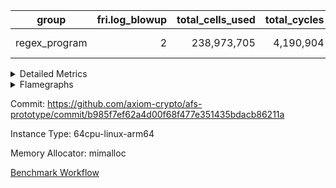 | group | fri.log_blowup | total_cells_used | total_cycles | total_proof_time_ms |
| --- | --- | --- | --- | --- |
| regex_program | <div style='text-align: right'>2</div>  | <div style='text-align: right'>238,973,705</div>  | <div style='text-align: right'>4,190,904</div>  | <span style="color: red">(+109.0 [+0.4%])</span> <div style='text-align: right'>27,046.0</div>  |


<details>
<summary>Detailed Metrics</summary>

| group | commit_exe_time_ms | execute_and_trace_gen_time_ms | execute_time_ms | fri.log_blowup | keygen_time_ms | num_segments | total_cells_used | total_cycles | total_proof_time_ms |
| --- | --- | --- | --- | --- | --- | --- | --- | --- | --- |
| regex_program | <span style="color: red">(+3.0 [+8.3%])</span> <div style='text-align: right'>39.0</div>  | <span style="color: green">(-31.0 [-0.4%])</span> <div style='text-align: right'>7,555.0</div>  | <span style="color: green">(-2.0 [-0.0%])</span> <div style='text-align: right'>4,844.0</div>  | <div style='text-align: right'>2</div>  | <div style='text-align: right'>229.0</div>  | <div style='text-align: right'>1</div>  | <div style='text-align: right'>238,973,705</div>  | <div style='text-align: right'>4,190,904</div>  | <span style="color: red">(+109.0 [+0.4%])</span> <div style='text-align: right'>27,046.0</div>  |

| group | air_name | constraints | interactions | quotient_deg |
| --- | --- | --- | --- | --- |
| regex_program | ProgramAir | <div style='text-align: right'>4</div>  | <div style='text-align: right'>1</div>  | <div style='text-align: right'>1</div>  |
| regex_program | VmConnectorAir | <div style='text-align: right'>9</div>  | <div style='text-align: right'>3</div>  | <div style='text-align: right'>2</div>  |
| regex_program | PersistentBoundaryAir<8> | <div style='text-align: right'>6</div>  | <div style='text-align: right'>3</div>  | <div style='text-align: right'>2</div>  |
| regex_program | MemoryMerkleAir<8> | <div style='text-align: right'>40</div>  | <div style='text-align: right'>4</div>  | <div style='text-align: right'>2</div>  |
| regex_program | AccessAdapterAir<2> | <div style='text-align: right'>14</div>  | <div style='text-align: right'>5</div>  | <div style='text-align: right'>2</div>  |
| regex_program | AccessAdapterAir<4> | <div style='text-align: right'>14</div>  | <div style='text-align: right'>5</div>  | <div style='text-align: right'>2</div>  |
| regex_program | AccessAdapterAir<8> | <div style='text-align: right'>14</div>  | <div style='text-align: right'>5</div>  | <div style='text-align: right'>2</div>  |
| regex_program | AccessAdapterAir<16> | <div style='text-align: right'>14</div>  | <div style='text-align: right'>5</div>  | <div style='text-align: right'>2</div>  |
| regex_program | AccessAdapterAir<32> | <div style='text-align: right'>14</div>  | <div style='text-align: right'>5</div>  | <div style='text-align: right'>2</div>  |
| regex_program | AccessAdapterAir<64> | <div style='text-align: right'>14</div>  | <div style='text-align: right'>5</div>  | <div style='text-align: right'>2</div>  |
| regex_program | KeccakVmAir | <div style='text-align: right'>4,571</div>  | <div style='text-align: right'>321</div>  | <div style='text-align: right'>2</div>  |
| regex_program | VmAirWrapper<Rv32HintStoreAdapterAir, Rv32HintStoreCoreAir> | <div style='text-align: right'>17</div>  | <div style='text-align: right'>15</div>  | <div style='text-align: right'>2</div>  |
| regex_program | VmAirWrapper<Rv32MultAdapterAir, DivRemCoreAir<4, 8> | <div style='text-align: right'>88</div>  | <div style='text-align: right'>25</div>  | <div style='text-align: right'>2</div>  |
| regex_program | VmAirWrapper<Rv32MultAdapterAir, MulHCoreAir<4, 8> | <div style='text-align: right'>38</div>  | <div style='text-align: right'>24</div>  | <div style='text-align: right'>2</div>  |
| regex_program | VmAirWrapper<Rv32MultAdapterAir, MultiplicationCoreAir<4, 8> | <div style='text-align: right'>26</div>  | <div style='text-align: right'>19</div>  | <div style='text-align: right'>2</div>  |
| regex_program | RangeTupleCheckerAir<2> | <div style='text-align: right'>4</div>  | <div style='text-align: right'>1</div>  | <div style='text-align: right'>1</div>  |
| regex_program | VmAirWrapper<Rv32RdWriteAdapterAir, Rv32AuipcCoreAir> | <div style='text-align: right'>15</div>  | <div style='text-align: right'>11</div>  | <div style='text-align: right'>2</div>  |
| regex_program | VmAirWrapper<Rv32JalrAdapterAir, Rv32JalrCoreAir> | <div style='text-align: right'>20</div>  | <div style='text-align: right'>16</div>  | <div style='text-align: right'>2</div>  |
| regex_program | VmAirWrapper<Rv32CondRdWriteAdapterAir, Rv32JalLuiCoreAir> | <div style='text-align: right'>22</div>  | <div style='text-align: right'>10</div>  | <div style='text-align: right'>2</div>  |
| regex_program | VmAirWrapper<Rv32BranchAdapterAir, BranchLessThanCoreAir<4, 8> | <div style='text-align: right'>41</div>  | <div style='text-align: right'>13</div>  | <div style='text-align: right'>2</div>  |
| regex_program | VmAirWrapper<Rv32BranchAdapterAir, BranchEqualCoreAir<4> | <div style='text-align: right'>25</div>  | <div style='text-align: right'>11</div>  | <div style='text-align: right'>2</div>  |
| regex_program | VmAirWrapper<Rv32LoadStoreAdapterAir, LoadSignExtendCoreAir<4, 8> | <div style='text-align: right'>33</div>  | <div style='text-align: right'>18</div>  | <div style='text-align: right'>2</div>  |
| regex_program | VmAirWrapper<Rv32LoadStoreAdapterAir, LoadStoreCoreAir<4> | <div style='text-align: right'>38</div>  | <div style='text-align: right'>17</div>  | <div style='text-align: right'>2</div>  |
| regex_program | VmAirWrapper<Rv32BaseAluAdapterAir, ShiftCoreAir<4, 8> | <div style='text-align: right'>90</div>  | <div style='text-align: right'>23</div>  | <div style='text-align: right'>2</div>  |
| regex_program | VmAirWrapper<Rv32BaseAluAdapterAir, LessThanCoreAir<4, 8> | <div style='text-align: right'>39</div>  | <div style='text-align: right'>17</div>  | <div style='text-align: right'>2</div>  |
| regex_program | VmAirWrapper<Rv32BaseAluAdapterAir, BaseAluCoreAir<4, 8> | <div style='text-align: right'>43</div>  | <div style='text-align: right'>19</div>  | <div style='text-align: right'>2</div>  |
| regex_program | BitwiseOperationLookupAir<8> | <div style='text-align: right'>4</div>  | <div style='text-align: right'>2</div>  | <div style='text-align: right'>2</div>  |
| regex_program | PhantomAir | <div style='text-align: right'>5</div>  | <div style='text-align: right'>3</div>  | <div style='text-align: right'>2</div>  |
| regex_program | Poseidon2VmAir<BabyBearParameters> | <div style='text-align: right'>525</div>  | <div style='text-align: right'>32</div>  | <div style='text-align: right'>2</div>  |
| regex_program | VariableRangeCheckerAir | <div style='text-align: right'>4</div>  | <div style='text-align: right'>1</div>  | <div style='text-align: right'>1</div>  |

| group | chip_name | rows_used |
| --- | --- | --- |
| regex_program | ProgramChip | <div style='text-align: right'>89,890</div>  |
| regex_program | VmConnectorAir | <div style='text-align: right'>2</div>  |
| regex_program | Boundary | <div style='text-align: right'>69,272</div>  |
| regex_program | Merkle | <div style='text-align: right'>70,532</div>  |
| regex_program | AccessAdapter<2> | <div style='text-align: right'>42</div>  |
| regex_program | AccessAdapter<4> | <div style='text-align: right'>22</div>  |
| regex_program | AccessAdapter<8> | <div style='text-align: right'>69,272</div>  |
| regex_program | KeccakVmAir | <div style='text-align: right'>24</div>  |
| regex_program | <Rv32HintStoreAdapterAir,Rv32HintStoreCoreAir> | <div style='text-align: right'>12,767</div>  |
| regex_program | <Rv32MultAdapterAir,DivRemCoreAir<4, 8>> | <div style='text-align: right'>114</div>  |
| regex_program | <Rv32MultAdapterAir,MulHCoreAir<4, 8>> | <div style='text-align: right'>244</div>  |
| regex_program | <Rv32MultAdapterAir,MultiplicationCoreAir<4, 8>> | <div style='text-align: right'>52,087</div>  |
| regex_program | RangeTupleCheckerAir<2> | <div style='text-align: right'>524,288</div>  |
| regex_program | <Rv32RdWriteAdapterAir,Rv32AuipcCoreAir> | <div style='text-align: right'>39,557</div>  |
| regex_program | <Rv32JalrAdapterAir,Rv32JalrCoreAir> | <div style='text-align: right'>130,444</div>  |
| regex_program | <Rv32CondRdWriteAdapterAir,Rv32JalLuiCoreAir> | <div style='text-align: right'>106,072</div>  |
| regex_program | <Rv32BranchAdapterAir,BranchLessThanCoreAir<4, 8>> | <div style='text-align: right'>198,078</div>  |
| regex_program | <Rv32BranchAdapterAir,BranchEqualCoreAir<4>> | <div style='text-align: right'>282,074</div>  |
| regex_program | <Rv32LoadStoreAdapterAir,LoadSignExtendCoreAir<4, 8>> | <div style='text-align: right'>687</div>  |
| regex_program | <Rv32LoadStoreAdapterAir,LoadStoreCoreAir<4>> | <div style='text-align: right'>1,961,387</div>  |
| regex_program | <Rv32BaseAluAdapterAir,ShiftCoreAir<4, 8>> | <div style='text-align: right'>218,625</div>  |
| regex_program | <Rv32BaseAluAdapterAir,LessThanCoreAir<4, 8>> | <div style='text-align: right'>38,005</div>  |
| regex_program | <Rv32BaseAluAdapterAir,BaseAluCoreAir<4, 8>> | <div style='text-align: right'>1,150,473</div>  |
| regex_program | BitwiseOperationLookupAir<8> | <div style='text-align: right'>65,536</div>  |
| regex_program | PhantomAir | <div style='text-align: right'>289</div>  |
| regex_program | Poseidon2VmAir<BabyBearParameters> | <div style='text-align: right'>139,804</div>  |
| regex_program | VariableRangeCheckerAir | <div style='text-align: right'>262,144</div>  |

| group | dsl_ir | opcode | frequency |
| --- | --- | --- | --- |
| regex_program |  | ADD | <div style='text-align: right'>1,008,001</div>  |
| regex_program |  | AND | <div style='text-align: right'>66,789</div>  |
| regex_program |  | AUIPC | <div style='text-align: right'>39,557</div>  |
| regex_program |  | BEQ | <div style='text-align: right'>178,501</div>  |
| regex_program |  | BGE | <div style='text-align: right'>294</div>  |
| regex_program |  | BGEU | <div style='text-align: right'>121,597</div>  |
| regex_program |  | BLT | <div style='text-align: right'>5,141</div>  |
| regex_program |  | BLTU | <div style='text-align: right'>71,046</div>  |
| regex_program |  | BNE | <div style='text-align: right'>103,573</div>  |
| regex_program |  | DIVU | <div style='text-align: right'>114</div>  |
| regex_program |  | HINT_STOREW | <div style='text-align: right'>12,767</div>  |
| regex_program |  | JAL | <div style='text-align: right'>61,576</div>  |
| regex_program |  | JALR | <div style='text-align: right'>130,444</div>  |
| regex_program |  | KECCAK256 | <div style='text-align: right'>1</div>  |
| regex_program |  | LOADB | <div style='text-align: right'>679</div>  |
| regex_program |  | LOADBU | <div style='text-align: right'>27,294</div>  |
| regex_program |  | LOADH | <div style='text-align: right'>8</div>  |
| regex_program |  | LOADHU | <div style='text-align: right'>95</div>  |
| regex_program |  | LOADW | <div style='text-align: right'>1,142,838</div>  |
| regex_program |  | LUI | <div style='text-align: right'>44,496</div>  |
| regex_program |  | MUL | <div style='text-align: right'>52,087</div>  |
| regex_program |  | MULHU | <div style='text-align: right'>244</div>  |
| regex_program |  | OR | <div style='text-align: right'>23,536</div>  |
| regex_program |  | PHANTOM | <div style='text-align: right'>289</div>  |
| regex_program |  | SLL | <div style='text-align: right'>213,542</div>  |
| regex_program |  | SLT | <div style='text-align: right'>5</div>  |
| regex_program |  | SLTU | <div style='text-align: right'>38,000</div>  |
| regex_program |  | SRA | <div style='text-align: right'>1</div>  |
| regex_program |  | SRL | <div style='text-align: right'>5,082</div>  |
| regex_program |  | STOREB | <div style='text-align: right'>12,721</div>  |
| regex_program |  | STOREH | <div style='text-align: right'>10,074</div>  |
| regex_program |  | STOREW | <div style='text-align: right'>768,365</div>  |
| regex_program |  | SUB | <div style='text-align: right'>42,583</div>  |
| regex_program |  | XOR | <div style='text-align: right'>9,564</div>  |

| group | air_name | dsl_ir | opcode | cells_used |
| --- | --- | --- | --- | --- |
| regex_program | <Rv32BaseAluAdapterAir,BaseAluCoreAir<4, 8>> |  | ADD | <div style='text-align: right'>36,288,036</div>  |
| regex_program | AccessAdapter<8> |  | ADD | <div style='text-align: right'>102</div>  |
| regex_program | Boundary |  | ADD | <div style='text-align: right'>240</div>  |
| regex_program | Merkle |  | ADD | <div style='text-align: right'>128</div>  |
| regex_program | <Rv32BaseAluAdapterAir,BaseAluCoreAir<4, 8>> |  | AND | <div style='text-align: right'>2,404,404</div>  |
| regex_program | <Rv32RdWriteAdapterAir,Rv32AuipcCoreAir> |  | AUIPC | <div style='text-align: right'>830,697</div>  |
| regex_program | AccessAdapter<8> |  | AUIPC | <div style='text-align: right'>34</div>  |
| regex_program | Boundary |  | AUIPC | <div style='text-align: right'>80</div>  |
| regex_program | Merkle |  | AUIPC | <div style='text-align: right'>3,456</div>  |
| regex_program | <Rv32BranchAdapterAir,BranchEqualCoreAir<4>> |  | BEQ | <div style='text-align: right'>4,641,026</div>  |
| regex_program | <Rv32BranchAdapterAir,BranchLessThanCoreAir<4, 8>> |  | BGE | <div style='text-align: right'>9,408</div>  |
| regex_program | <Rv32BranchAdapterAir,BranchLessThanCoreAir<4, 8>> |  | BGEU | <div style='text-align: right'>3,891,104</div>  |
| regex_program | <Rv32BranchAdapterAir,BranchLessThanCoreAir<4, 8>> |  | BLT | <div style='text-align: right'>164,512</div>  |
| regex_program | <Rv32BranchAdapterAir,BranchLessThanCoreAir<4, 8>> |  | BLTU | <div style='text-align: right'>2,273,472</div>  |
| regex_program | <Rv32BranchAdapterAir,BranchEqualCoreAir<4>> |  | BNE | <div style='text-align: right'>2,692,898</div>  |
| regex_program | <Rv32MultAdapterAir,DivRemCoreAir<4, 8>> |  | DIVU | <div style='text-align: right'>6,498</div>  |
| regex_program | <Rv32HintStoreAdapterAir,Rv32HintStoreCoreAir> |  | HINT_STOREW | <div style='text-align: right'>331,942</div>  |
| regex_program | AccessAdapter<8> |  | HINT_STOREW | <div style='text-align: right'>108,511</div>  |
| regex_program | Boundary |  | HINT_STOREW | <div style='text-align: right'>255,320</div>  |
| regex_program | Merkle |  | HINT_STOREW | <div style='text-align: right'>408,576</div>  |
| regex_program | <Rv32CondRdWriteAdapterAir,Rv32JalLuiCoreAir> |  | JAL | <div style='text-align: right'>1,108,368</div>  |
| regex_program | <Rv32JalrAdapterAir,Rv32JalrCoreAir> |  | JALR | <div style='text-align: right'>3,652,432</div>  |
| regex_program | AccessAdapter<2> |  | KECCAK256 | <div style='text-align: right'>231</div>  |
| regex_program | AccessAdapter<4> |  | KECCAK256 | <div style='text-align: right'>143</div>  |
| regex_program | KeccakVmAir |  | KECCAK256 | <div style='text-align: right'>75,936</div>  |
| regex_program | <Rv32LoadStoreAdapterAir,LoadSignExtendCoreAir<4, 8>> |  | LOADB | <div style='text-align: right'>23,765</div>  |
| regex_program | <Rv32LoadStoreAdapterAir,LoadStoreCoreAir<4>> |  | LOADBU | <div style='text-align: right'>1,091,760</div>  |
| regex_program | AccessAdapter<8> |  | LOADBU | <div style='text-align: right'>170</div>  |
| regex_program | Boundary |  | LOADBU | <div style='text-align: right'>400</div>  |
| regex_program | Merkle |  | LOADBU | <div style='text-align: right'>2,688</div>  |
| regex_program | <Rv32LoadStoreAdapterAir,LoadSignExtendCoreAir<4, 8>> |  | LOADH | <div style='text-align: right'>280</div>  |
| regex_program | <Rv32LoadStoreAdapterAir,LoadStoreCoreAir<4>> |  | LOADHU | <div style='text-align: right'>3,800</div>  |
| regex_program | <Rv32LoadStoreAdapterAir,LoadStoreCoreAir<4>> |  | LOADW | <div style='text-align: right'>45,713,520</div>  |
| regex_program | AccessAdapter<8> |  | LOADW | <div style='text-align: right'>3,060</div>  |
| regex_program | Boundary |  | LOADW | <div style='text-align: right'>7,200</div>  |
| regex_program | Merkle |  | LOADW | <div style='text-align: right'>26,432</div>  |
| regex_program | <Rv32CondRdWriteAdapterAir,Rv32JalLuiCoreAir> |  | LUI | <div style='text-align: right'>800,928</div>  |
| regex_program | AccessAdapter<8> |  | LUI | <div style='text-align: right'>17</div>  |
| regex_program | Boundary |  | LUI | <div style='text-align: right'>40</div>  |
| regex_program | Merkle |  | LUI | <div style='text-align: right'>64</div>  |
| regex_program | <Rv32MultAdapterAir,MultiplicationCoreAir<4, 8>> |  | MUL | <div style='text-align: right'>1,614,697</div>  |
| regex_program | <Rv32MultAdapterAir,MulHCoreAir<4, 8>> |  | MULHU | <div style='text-align: right'>9,516</div>  |
| regex_program | <Rv32BaseAluAdapterAir,BaseAluCoreAir<4, 8>> |  | OR | <div style='text-align: right'>847,296</div>  |
| regex_program | PhantomAir |  | PHANTOM | <div style='text-align: right'>1,734</div>  |
| regex_program | <Rv32BaseAluAdapterAir,ShiftCoreAir<4, 8>> |  | SLL | <div style='text-align: right'>11,317,726</div>  |
| regex_program | <Rv32BaseAluAdapterAir,LessThanCoreAir<4, 8>> |  | SLT | <div style='text-align: right'>185</div>  |
| regex_program | <Rv32BaseAluAdapterAir,LessThanCoreAir<4, 8>> |  | SLTU | <div style='text-align: right'>1,406,000</div>  |
| regex_program | AccessAdapter<8> |  | SLTU | <div style='text-align: right'>17</div>  |
| regex_program | Boundary |  | SLTU | <div style='text-align: right'>40</div>  |
| regex_program | <Rv32BaseAluAdapterAir,ShiftCoreAir<4, 8>> |  | SRA | <div style='text-align: right'>53</div>  |
| regex_program | <Rv32BaseAluAdapterAir,ShiftCoreAir<4, 8>> |  | SRL | <div style='text-align: right'>269,346</div>  |
| regex_program | <Rv32LoadStoreAdapterAir,LoadStoreCoreAir<4>> |  | STOREB | <div style='text-align: right'>508,840</div>  |
| regex_program | AccessAdapter<8> |  | STOREB | <div style='text-align: right'>2,159</div>  |
| regex_program | Boundary |  | STOREB | <div style='text-align: right'>5,080</div>  |
| regex_program | Merkle |  | STOREB | <div style='text-align: right'>10,496</div>  |
| regex_program | <Rv32LoadStoreAdapterAir,LoadStoreCoreAir<4>> |  | STOREH | <div style='text-align: right'>402,960</div>  |
| regex_program | AccessAdapter<8> |  | STOREH | <div style='text-align: right'>85,255</div>  |
| regex_program | Boundary |  | STOREH | <div style='text-align: right'>200,600</div>  |
| regex_program | Merkle |  | STOREH | <div style='text-align: right'>321,792</div>  |
| regex_program | <Rv32LoadStoreAdapterAir,LoadStoreCoreAir<4>> |  | STOREW | <div style='text-align: right'>30,734,600</div>  |
| regex_program | AccessAdapter<8> |  | STOREW | <div style='text-align: right'>389,487</div>  |
| regex_program | Boundary |  | STOREW | <div style='text-align: right'>916,440</div>  |
| regex_program | Merkle |  | STOREW | <div style='text-align: right'>1,483,328</div>  |
| regex_program | <Rv32BaseAluAdapterAir,BaseAluCoreAir<4, 8>> |  | SUB | <div style='text-align: right'>1,532,988</div>  |
| regex_program | <Rv32BaseAluAdapterAir,BaseAluCoreAir<4, 8>> |  | XOR | <div style='text-align: right'>344,304</div>  |

| group | air_name | segment | cells | main_cols | perm_cols | prep_cols | rows |
| --- | --- | --- | --- | --- | --- | --- | --- |
| regex_program | ProgramAir | 0 | <div style='text-align: right'>2,359,296</div>  | <div style='text-align: right'>10</div>  | <div style='text-align: right'>8</div>  |  | <div style='text-align: right'>131,072</div>  |
| regex_program | VmConnectorAir | 0 | <div style='text-align: right'>32</div>  | <div style='text-align: right'>4</div>  | <div style='text-align: right'>12</div>  | <div style='text-align: right'>1</div>  | <div style='text-align: right'>2</div>  |
| regex_program | PersistentBoundaryAir<8> | 0 | <div style='text-align: right'>4,194,304</div>  | <div style='text-align: right'>20</div>  | <div style='text-align: right'>12</div>  |  | <div style='text-align: right'>131,072</div>  |
| regex_program | MemoryMerkleAir<8> | 0 | <div style='text-align: right'>6,815,744</div>  | <div style='text-align: right'>32</div>  | <div style='text-align: right'>20</div>  |  | <div style='text-align: right'>131,072</div>  |
| regex_program | AccessAdapterAir<2> | 0 | <div style='text-align: right'>2,240</div>  | <div style='text-align: right'>11</div>  | <div style='text-align: right'>24</div>  |  | <div style='text-align: right'>64</div>  |
| regex_program | AccessAdapterAir<4> | 0 | <div style='text-align: right'>1,184</div>  | <div style='text-align: right'>13</div>  | <div style='text-align: right'>24</div>  |  | <div style='text-align: right'>32</div>  |
| regex_program | AccessAdapterAir<8> | 0 | <div style='text-align: right'>5,373,952</div>  | <div style='text-align: right'>17</div>  | <div style='text-align: right'>24</div>  |  | <div style='text-align: right'>131,072</div>  |
| regex_program | KeccakVmAir | 0 | <div style='text-align: right'>142,464</div>  | <div style='text-align: right'>3,164</div>  | <div style='text-align: right'>1,288</div>  |  | <div style='text-align: right'>32</div>  |
| regex_program | VmAirWrapper<Rv32HintStoreAdapterAir, Rv32HintStoreCoreAir> | 0 | <div style='text-align: right'>1,015,808</div>  | <div style='text-align: right'>26</div>  | <div style='text-align: right'>36</div>  |  | <div style='text-align: right'>16,384</div>  |
| regex_program | VmAirWrapper<Rv32MultAdapterAir, DivRemCoreAir<4, 8> | 0 | <div style='text-align: right'>20,608</div>  | <div style='text-align: right'>57</div>  | <div style='text-align: right'>104</div>  |  | <div style='text-align: right'>128</div>  |
| regex_program | VmAirWrapper<Rv32MultAdapterAir, MulHCoreAir<4, 8> | 0 | <div style='text-align: right'>35,584</div>  | <div style='text-align: right'>39</div>  | <div style='text-align: right'>100</div>  |  | <div style='text-align: right'>256</div>  |
| regex_program | VmAirWrapper<Rv32MultAdapterAir, MultiplicationCoreAir<4, 8> | 0 | <div style='text-align: right'>7,274,496</div>  | <div style='text-align: right'>31</div>  | <div style='text-align: right'>80</div>  |  | <div style='text-align: right'>65,536</div>  |
| regex_program | RangeTupleCheckerAir<2> | 0 | <div style='text-align: right'>4,718,592</div>  | <div style='text-align: right'>1</div>  | <div style='text-align: right'>8</div>  | <div style='text-align: right'>2</div>  | <div style='text-align: right'>524,288</div>  |
| regex_program | VmAirWrapper<Rv32RdWriteAdapterAir, Rv32AuipcCoreAir> | 0 | <div style='text-align: right'>3,211,264</div>  | <div style='text-align: right'>21</div>  | <div style='text-align: right'>28</div>  |  | <div style='text-align: right'>65,536</div>  |
| regex_program | VmAirWrapper<Rv32JalrAdapterAir, Rv32JalrCoreAir> | 0 | <div style='text-align: right'>8,388,608</div>  | <div style='text-align: right'>28</div>  | <div style='text-align: right'>36</div>  |  | <div style='text-align: right'>131,072</div>  |
| regex_program | VmAirWrapper<Rv32CondRdWriteAdapterAir, Rv32JalLuiCoreAir> | 0 | <div style='text-align: right'>8,126,464</div>  | <div style='text-align: right'>18</div>  | <div style='text-align: right'>44</div>  |  | <div style='text-align: right'>131,072</div>  |
| regex_program | VmAirWrapper<Rv32BranchAdapterAir, BranchLessThanCoreAir<4, 8> | 0 | <div style='text-align: right'>23,068,672</div>  | <div style='text-align: right'>32</div>  | <div style='text-align: right'>56</div>  |  | <div style='text-align: right'>262,144</div>  |
| regex_program | VmAirWrapper<Rv32BranchAdapterAir, BranchEqualCoreAir<4> | 0 | <div style='text-align: right'>38,797,312</div>  | <div style='text-align: right'>26</div>  | <div style='text-align: right'>48</div>  |  | <div style='text-align: right'>524,288</div>  |
| regex_program | VmAirWrapper<Rv32LoadStoreAdapterAir, LoadSignExtendCoreAir<4, 8> | 0 | <div style='text-align: right'>113,664</div>  | <div style='text-align: right'>35</div>  | <div style='text-align: right'>76</div>  |  | <div style='text-align: right'>1,024</div>  |
| regex_program | VmAirWrapper<Rv32LoadStoreAdapterAir, LoadStoreCoreAir<4> | 0 | <div style='text-align: right'>234,881,024</div>  | <div style='text-align: right'>40</div>  | <div style='text-align: right'>72</div>  |  | <div style='text-align: right'>2,097,152</div>  |
| regex_program | VmAirWrapper<Rv32BaseAluAdapterAir, ShiftCoreAir<4, 8> | 0 | <div style='text-align: right'>27,525,120</div>  | <div style='text-align: right'>53</div>  | <div style='text-align: right'>52</div>  |  | <div style='text-align: right'>262,144</div>  |
| regex_program | VmAirWrapper<Rv32BaseAluAdapterAir, LessThanCoreAir<4, 8> | 0 | <div style='text-align: right'>5,046,272</div>  | <div style='text-align: right'>37</div>  | <div style='text-align: right'>40</div>  |  | <div style='text-align: right'>65,536</div>  |
| regex_program | VmAirWrapper<Rv32BaseAluAdapterAir, BaseAluCoreAir<4, 8> | 0 | <div style='text-align: right'>243,269,632</div>  | <div style='text-align: right'>36</div>  | <div style='text-align: right'>80</div>  |  | <div style='text-align: right'>2,097,152</div>  |
| regex_program | BitwiseOperationLookupAir<8> | 0 | <div style='text-align: right'>655,360</div>  | <div style='text-align: right'>2</div>  | <div style='text-align: right'>8</div>  | <div style='text-align: right'>3</div>  | <div style='text-align: right'>65,536</div>  |
| regex_program | PhantomAir | 0 | <div style='text-align: right'>9,216</div>  | <div style='text-align: right'>6</div>  | <div style='text-align: right'>12</div>  |  | <div style='text-align: right'>512</div>  |
| regex_program | Poseidon2VmAir<BabyBearParameters> | 0 | <div style='text-align: right'>164,364,288</div>  | <div style='text-align: right'>559</div>  | <div style='text-align: right'>68</div>  |  | <div style='text-align: right'>262,144</div>  |
| regex_program | VariableRangeCheckerAir | 0 | <div style='text-align: right'>2,359,296</div>  | <div style='text-align: right'>1</div>  | <div style='text-align: right'>8</div>  | <div style='text-align: right'>2</div>  | <div style='text-align: right'>262,144</div>  |

| group | segment | execute_and_trace_gen_time_ms | stark_prove_excluding_trace_time_ms | total_cells |
| --- | --- | --- | --- | --- |
| regex_program | 0 | <span style="color: red">(+21.0 [+0.8%])</span> <div style='text-align: right'>2,683.0</div>  | <span style="color: red">(+119.0 [+0.7%])</span> <div style='text-align: right'>16,808.0</div>  | <div style='text-align: right'>791,770,496</div>  |

</details>



<details>
<summary>Flamegraphs</summary>

[![](https://axiom-public-data-sandbox-us-east-1.s3.us-east-1.amazonaws.com/benchmark/github/flamegraphs/b985f7ef62a4d00f68f477e351435bdacb86211a/regex-2-2-64cpu-linux-arm64-mimalloc-regex_program.dsl_ir.opcode.air_name.cells_used.reverse.svg)](https://axiom-public-data-sandbox-us-east-1.s3.us-east-1.amazonaws.com/benchmark/github/flamegraphs/b985f7ef62a4d00f68f477e351435bdacb86211a/regex-2-2-64cpu-linux-arm64-mimalloc-regex_program.dsl_ir.opcode.air_name.cells_used.reverse.svg)
[![](https://axiom-public-data-sandbox-us-east-1.s3.us-east-1.amazonaws.com/benchmark/github/flamegraphs/b985f7ef62a4d00f68f477e351435bdacb86211a/regex-2-2-64cpu-linux-arm64-mimalloc-regex_program.dsl_ir.opcode.air_name.cells_used.svg)](https://axiom-public-data-sandbox-us-east-1.s3.us-east-1.amazonaws.com/benchmark/github/flamegraphs/b985f7ef62a4d00f68f477e351435bdacb86211a/regex-2-2-64cpu-linux-arm64-mimalloc-regex_program.dsl_ir.opcode.air_name.cells_used.svg)
[![](https://axiom-public-data-sandbox-us-east-1.s3.us-east-1.amazonaws.com/benchmark/github/flamegraphs/b985f7ef62a4d00f68f477e351435bdacb86211a/regex-2-2-64cpu-linux-arm64-mimalloc-regex_program.dsl_ir.opcode.frequency.reverse.svg)](https://axiom-public-data-sandbox-us-east-1.s3.us-east-1.amazonaws.com/benchmark/github/flamegraphs/b985f7ef62a4d00f68f477e351435bdacb86211a/regex-2-2-64cpu-linux-arm64-mimalloc-regex_program.dsl_ir.opcode.frequency.reverse.svg)
[![](https://axiom-public-data-sandbox-us-east-1.s3.us-east-1.amazonaws.com/benchmark/github/flamegraphs/b985f7ef62a4d00f68f477e351435bdacb86211a/regex-2-2-64cpu-linux-arm64-mimalloc-regex_program.dsl_ir.opcode.frequency.svg)](https://axiom-public-data-sandbox-us-east-1.s3.us-east-1.amazonaws.com/benchmark/github/flamegraphs/b985f7ef62a4d00f68f477e351435bdacb86211a/regex-2-2-64cpu-linux-arm64-mimalloc-regex_program.dsl_ir.opcode.frequency.svg)

</details>

Commit: https://github.com/axiom-crypto/afs-prototype/commit/b985f7ef62a4d00f68f477e351435bdacb86211a

Instance Type: 64cpu-linux-arm64

Memory Allocator: mimalloc

[Benchmark Workflow](https://github.com/axiom-crypto/afs-prototype/actions/runs/12166958944)
